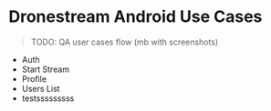 # Dronestream Android Use Cases
> TODO: QA user cases flow (mb with screenshots)
- Auth
- Start Stream
- Profile
- Users List
-  testsssssssss
